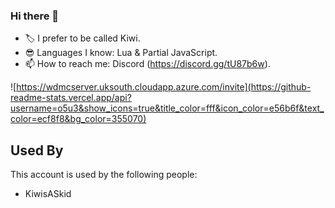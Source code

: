 <!--
![Logo](https://64.media.tumblr.com/26b2fa1b1f843215101870d588b75527/tumblr_mmqluk6Dft1r082jyo1_640.gifv)
-->

### Hi there 👋

- 🏷️ I prefer to be called Kiwi.
- 😎 Languages I know: Lua & Partial JavaScript.
- 📫 How to reach me: Discord (https://discord.gg/tU87b6w).

<!--
Here are some ideas to get you started:

- 🔭 I’m currently working on ...
- 🌱 I’m currently learning ...
- 👯 I’m looking to collaborate on ...
- 🤔 I’m looking for help with ...
- 💬 Ask me about ...
- 📫 How to reach me: ...
- 😄 Pronouns: ...
- ⚡ Fun fact: ...
-->
    
![https://wdmcserver.uksouth.cloudapp.azure.com/invite](https://github-readme-stats.vercel.app/api?username=o5u3&show_icons=true&title_color=fff&icon_color=e56b6f&text_color=ecf8f8&bg_color=355070)
    
    
## Used By

This account is used by the following people:
- KiwisASkid
